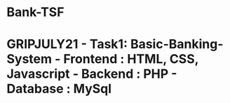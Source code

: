 # Bank-TSF
# GRIPJULY21   - Task1: Basic-Banking-System   - Frontend : HTML, CSS, Javascript   - Backend : PHP   - Database : MySql
